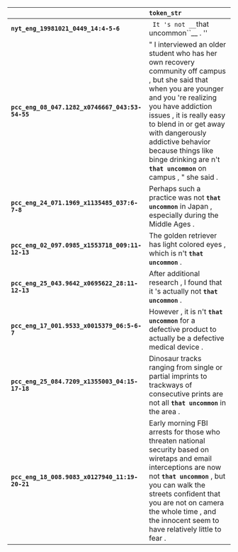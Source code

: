 |                                                 | `token_str`                                                                                                                                                                                                                                                                                                                                       |
|:------------------------------------------------|:--------------------------------------------------------------------------------------------------------------------------------------------------------------------------------------------------------------------------------------------------------------------------------------------------------------------------------------------------|
| **`nyt_eng_19981021_0449_14:4-5-6`**            | `` It 's not __``that uncommon``__ . ''                                                                                                                                                                                                                                                                                                           |
| **`pcc_eng_08_047.1282_x0746667_043:53-54-55`** | " I interviewed an older student who has her own recovery community off campus , but she said that when you are younger and you 're realizing you have addiction issues , it is really easy to blend in or get away with dangerously addictive behavior because things like binge drinking are n't __``that uncommon``__ on campus , " she said . |
| **`pcc_eng_24_071.1969_x1135485_037:6-7-8`**    | Perhaps such a practice was not __``that uncommon``__ in Japan , especially during the Middle Ages .                                                                                                                                                                                                                                              |
| **`pcc_eng_02_097.0985_x1553718_009:11-12-13`** | The golden retriever has light colored eyes , which is n't __``that uncommon``__ .                                                                                                                                                                                                                                                                |
| **`pcc_eng_25_043.9642_x0695622_28:11-12-13`**  | After additional research , I found that it 's actually not __``that uncommon``__ .                                                                                                                                                                                                                                                               |
| **`pcc_eng_17_001.9533_x0015379_06:5-6-7`**     | However , it is n't __``that uncommon``__ for a defective product to actually be a defective medical device .                                                                                                                                                                                                                                     |
| **`pcc_eng_25_084.7209_x1355003_04:15-17-18`**  | Dinosaur tracks ranging from single or partial imprints to trackways of consecutive prints are not all __``that uncommon``__ in the area .                                                                                                                                                                                                        |
| **`pcc_eng_18_008.9083_x0127940_11:19-20-21`**  | Early morning FBI arrests for those who threaten national security based on wiretaps and email interceptions are now not __``that uncommon``__ , but you can walk the streets confident that you are not on camera the whole time , and the innocent seem to have relatively little to fear .                                                     |